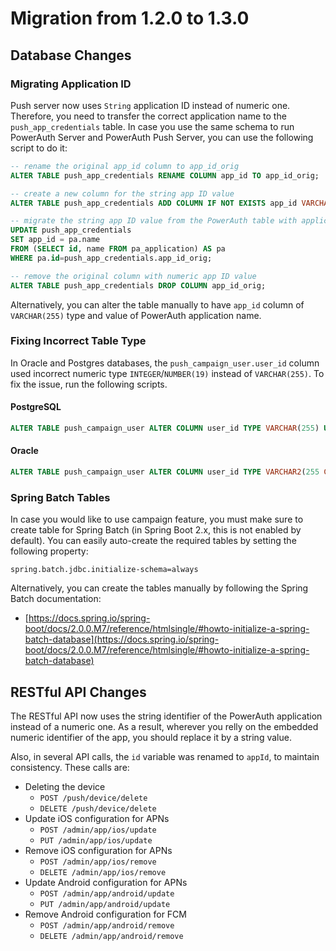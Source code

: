 # Migration from 1.2.0 to 1.3.0

## Database Changes

### Migrating Application ID

Push server now uses `String` application ID instead of numeric one. Therefore, you need to transfer the correct application name to the `push_app_credentials` table. In case you use the same schema to run PowerAuth Server and PowerAuth Push Server, you can use the following script to do it:

```sql
-- rename the original app_id column to app_id_orig 
ALTER TABLE push_app_credentials RENAME COLUMN app_id TO app_id_orig;

-- create a new column for the string app ID value
ALTER TABLE push_app_credentials ADD COLUMN IF NOT EXISTS app_id VARCHAR(255);

-- migrate the string app ID value from the PowerAuth table with applications
UPDATE push_app_credentials
SET app_id = pa.name
FROM (SELECT id, name FROM pa_application) AS pa
WHERE pa.id=push_app_credentials.app_id_orig;

-- remove the original column with numeric app ID value 
ALTER TABLE push_app_credentials DROP COLUMN app_id_orig;
```

Alternatively, you can alter the table manually to have `app_id` column of `VARCHAR(255)` type and value of PowerAuth application name.

### Fixing Incorrect Table Type

In Oracle and Postgres databases, the `push_campaign_user.user_id` column used incorrect numeric type `INTEGER`/`NUMBER(19)` instead of `VARCHAR(255)`. To fix the issue, run the following scripts.

#### PostgreSQL

```sql
ALTER TABLE push_campaign_user ALTER COLUMN user_id TYPE VARCHAR(255) USING user_id::VARCHAR(255);
```

#### Oracle

```sql
ALTER TABLE push_campaign_user ALTER COLUMN user_id TYPE VARCHAR2(255 CHAR) USING user_id::VARCHAR2(255 CHAR);
```

### Spring Batch Tables

In case you would like to use campaign feature, you must make sure to create table for Spring Batch (in Spring Boot 2.x, this is not enabled by default). You can easily auto-create the required tables by setting the following property:

```
spring.batch.jdbc.initialize-schema=always
```

Alternatively, you can create the tables manually by following the Spring Batch documentation:

- [https://docs.spring.io/spring-boot/docs/2.0.0.M7/reference/htmlsingle/#howto-initialize-a-spring-batch-database](https://docs.spring.io/spring-boot/docs/2.0.0.M7/reference/htmlsingle/#howto-initialize-a-spring-batch-database)

## RESTful API Changes

The RESTful API now uses the string identifier of the PowerAuth application instead of a numeric one. As a result, wherever you relly on the embedded numeric identifier of the app, you should replace it by a string value.

Also, in several API calls, the `id` variable was renamed to `appId`, to maintain consistency. These calls are:

- Deleting the device
  - `POST /push/device/delete`
  - `DELETE /push/device/delete`
- Update iOS configuration for APNs
  - `POST /admin/app/ios/update`
  - `PUT /admin/app/ios/update`
- Remove iOS configuration for APNs
  - `POST /admin/app/ios/remove`
  - `DELETE /admin/app/ios/remove`
- Update Android configuration for APNs
  - `POST /admin/app/android/update`
  - `PUT /admin/app/android/update`
- Remove Android configuration for FCM
  - `POST /admin/app/android/remove`
  - `DELETE /admin/app/android/remove`